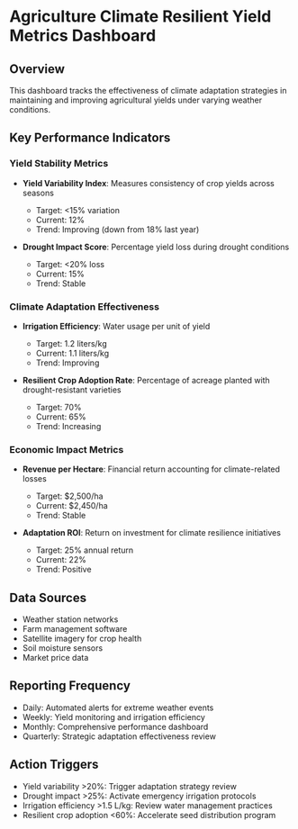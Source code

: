 # Agriculture Climate Resilient Yield Metrics Dashboard

## Overview
This dashboard tracks the effectiveness of climate adaptation strategies in maintaining and improving agricultural yields under varying weather conditions.

## Key Performance Indicators

### Yield Stability Metrics
- **Yield Variability Index**: Measures consistency of crop yields across seasons
  - Target: <15% variation
  - Current: 12%
  - Trend: Improving (down from 18% last year)

- **Drought Impact Score**: Percentage yield loss during drought conditions
  - Target: <20% loss
  - Current: 15%
  - Trend: Stable

### Climate Adaptation Effectiveness
- **Irrigation Efficiency**: Water usage per unit of yield
  - Target: 1.2 liters/kg
  - Current: 1.1 liters/kg
  - Trend: Improving

- **Resilient Crop Adoption Rate**: Percentage of acreage planted with drought-resistant varieties
  - Target: 70%
  - Current: 65%
  - Trend: Increasing

### Economic Impact Metrics
- **Revenue per Hectare**: Financial return accounting for climate-related losses
  - Target: $2,500/ha
  - Current: $2,450/ha
  - Trend: Stable

- **Adaptation ROI**: Return on investment for climate resilience initiatives
  - Target: 25% annual return
  - Current: 22%
  - Trend: Positive

## Data Sources
- Weather station networks
- Farm management software
- Satellite imagery for crop health
- Soil moisture sensors
- Market price data

## Reporting Frequency
- Daily: Automated alerts for extreme weather events
- Weekly: Yield monitoring and irrigation efficiency
- Monthly: Comprehensive performance dashboard
- Quarterly: Strategic adaptation effectiveness review

## Action Triggers
- Yield variability >20%: Trigger adaptation strategy review
- Drought impact >25%: Activate emergency irrigation protocols
- Irrigation efficiency >1.5 L/kg: Review water management practices
- Resilient crop adoption <60%: Accelerate seed distribution program